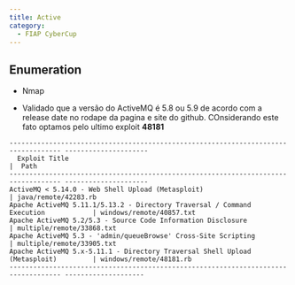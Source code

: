 ```yaml
---
title: Active
category:
  - FIAP CyberCup
---
```


## Enumeration

- Nmap

- Validado que a versão do ActiveMQ é 5.8 ou 5.9 de acordo com a release date no rodape da pagina e site do github. COnsiderando este fato optamos pelo ultimo exploit **48181**

```plaintext
----------------------------------------------------------------------------------- ---------------------
  Exploit Title                                                                     |  Path
----------------------------------------------------------------------------------- ---------------------
ActiveMQ < 5.14.0 - Web Shell Upload (Metasploit)                                  | java/remote/42283.rb
Apache ActiveMQ 5.11.1/5.13.2 - Directory Traversal / Command Execution            | windows/remote/40857.txt
Apache ActiveMQ 5.2/5.3 - Source Code Information Disclosure                       | multiple/remote/33868.txt
Apache ActiveMQ 5.3 - 'admin/queueBrowse' Cross-Site Scripting                     | multiple/remote/33905.txt
Apache ActiveMQ 5.x-5.11.1 - Directory Traversal Shell Upload (Metasploit)         | windows/remote/48181.rb
----------------------------------------------------------------------------------- --------------------
```
